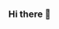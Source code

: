### Hi there 👋

<!--
**HKaslikar/HKaslikar** is a ✨ _special_ ✨ repository because its `README.md` (this file) appears on your GitHub profile.

Here are some ideas to get you started:

- 🔭 I’m currently working on Java & React.
- 🌱 I’m currently learning DSA and Backend .
- 💬 Ask me about any help in Tech.
- 📫 How to reach me: https://www.linkedin.com/in/harsha-kaslikar-686544218/

-->
